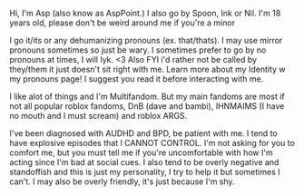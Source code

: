 Hi,
I'm Asp (also know as AspPoint.) I also go by Spoon, Ink or Nil. I'm 18 years old, please don't be weird around me if you're a minor

I go it/its or any dehumanizing pronouns (ex. that/thats). I may use mirror pronouns sometimes so just be wary. I sometimes prefer to go by no pronouns at times, I will lyk. <3 Also FYI i'd rather not be called by they/them it just doesn't sit right with me. Learn more about my Identity w my pronouns page! I suggest you read it before interacting with me.

I like alot of things and I'm Multifandom. But my main fandoms are most if not all popular roblox fandoms, DnB (dave and bambi), IHNMAIMS (I have no mouth and I must scream) and roblox ARGS.

I've been diagnosed with AUDHD and BPD, be patient with me. I tend to have explosive episodes that I CANNOT CONTROL. I'm not asking for you to comfort me, but you must tell me if you're uncomfortable with how I'm acting since I'm bad at social cues. I also tend to be overly negative and standoffish and this is just my personality, I try to help it but sometimes I can't. I may also be overly friendly, it's just because I'm shy.


